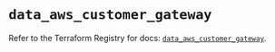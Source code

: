 # `data_aws_customer_gateway`

Refer to the Terraform Registry for docs: [`data_aws_customer_gateway`](https://registry.terraform.io/providers/hashicorp/aws/6.5.0/docs/data-sources/customer_gateway).
